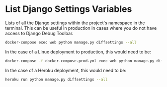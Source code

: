 # List Django Settings Variables

Lists of all the Django settings within the project's namespace in the terminal.
This can be useful in production in cases where you do not have access to Django Debug Toolbar.

```sh
docker-compose exec web python manage.py diffsettings --all
```

In the case of a Linux deployment to production, this would need to be:

```sh
docker-compose -f docker-compose.prod.yml exec web python manage.py diffsettings --all
```

In the case of a Heroku deployment, this would need to be:

```sh
heroku run python manage.py diffsettings --all
```
